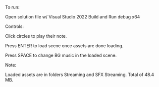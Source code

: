 To run:

Open solution file w/ Visual Studio 2022
Build and Run debug x64



Controls:

Click circles to play their note.

Press ENTER to load scene once assets are done loading.

Press SPACE to change BG music in the loaded scene.



Note:

Loaded assets are in folders Streaming and SFX Streaming. Total of 48.4 MB.

